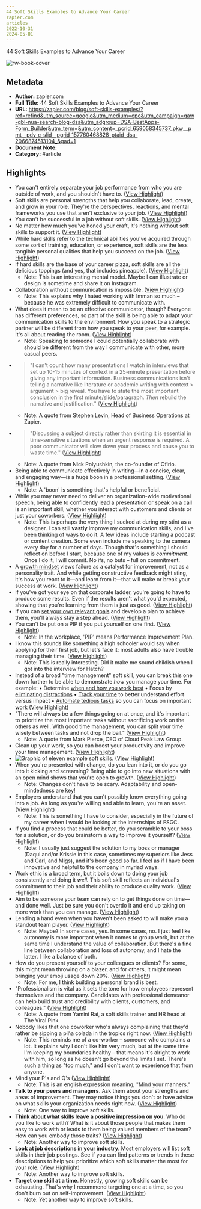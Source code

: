 ```yaml
---
44 Soft Skills Examples to Advance Your Career
zapier.com
articles
2022-10-31
2024-05-01
---
```

44 Soft Skills Examples to Advance Your Career

![rw-book-cover](https://images.ctfassets.net/lzny33ho1g45/2hfCIm4XnQn9dUsBoz5eB6/4d054f2819a9358d7ea06d0c32aeb5ba/Group_12376.jpg)

## Metadata
- **Author:** zapier.com
- **Full Title:** 44 Soft Skills Examples to Advance Your Career
- **URL:** https://zapier.com/blog/soft-skills-examples/?ref=refind&utm_source=google&utm_medium=cpc&utm_campaign=gaw-gbl-nua-search-blog-dsa&utm_adgroup=DSA-BestApps-Form_Builder&utm_term=&utm_content=_pcrid_659058345737_pkw__pmt__pdv_c_slid__pgrid_157760468828_ptaid_dsa-2066874513104_&gad=1
- **Document Note:** 
- **Category:** #article

## Highlights
- You can't entirely separate your job performance from who you are outside of work, and you shouldn't have to. ([View Highlight](https://read.readwise.io/read/01h2ceg2etbx5drykrhex0n77b))
- Soft skills are personal strengths that help you collaborate, lead, create, and grow in your role. They're the perspectives, reactions, and mental frameworks you use that aren't exclusive to your job. ([View Highlight](https://read.readwise.io/read/01h2cekx7b2dk8d457jtbzaxd7))
- You can't be successful in a job without soft skills. ([View Highlight](https://read.readwise.io/read/01h2cemnqwfjd4m3aa8rgp414d))
- No matter how much you've honed your craft, it's nothing without soft skills to support it. ([View Highlight](https://read.readwise.io/read/01h2cepmtj3qqczgkknja8zxe0))
- While hard skills refer to the technical abilities you've acquired through some sort of training, education, or experience, soft skills are the less tangible personal qualities that help you succeed on the job. ([View Highlight](https://read.readwise.io/read/01h2cer49th2tt3ka2dkxd4z8z))
- If hard skills are the base of your career pizza, soft skills are all the delicious toppings (and yes, that includes pineapple). ([View Highlight](https://read.readwise.io/read/01h2cerq4aa20zaq6vxxvwyh7m))
    - Note: This is an interesting mental model. Maybe I can illustrate or design is sometime and share it on Instagram.
- Collaboration without communication is impossible. ([View Highlight](https://read.readwise.io/read/01h2cevqrnj15j5agq9fcq41pp))
    - Note: This explains why I hated working with Imman so much – because he was extremely difficult to communicate with.
- What does it mean to be an effective communicator, though? Everyone has different preferences, so part of the skill is being able to adapt your communication skills to the environment. How you speak to a strategic partner will be different from how you speak to your peer, for example. It's all about reading the room. ([View Highlight](https://read.readwise.io/read/01h2ceyfds48x09y7m46860yx3))
    - Note: Speaking to someone I could potentially collaborate with should be different from the way I communicate with other, more casual peers.
- > "I can't count how many presentations I watch in interviews that set up 10-15 minutes of context in a 25-minute presentation before giving any important information. Business communications isn't telling a narrative like literature or academic writing with context > argument > big reveal. You have to state the most important conclusion in the first minute/slide/paragraph. *Then* rebuild the narrative and justification." ([View Highlight](https://read.readwise.io/read/01h2cf133pnqm7eqyvtrpbfk1y))
    - Note: A quote from Stephen Levin, Head of Business Operations at Zapier.
- > "Discussing a subject directly rather than skirting it is essential in time-sensitive situations when an urgent response is required. A poor communicator will slow down your process and cause you to waste time." ([View Highlight](https://read.readwise.io/read/01h2cf203r72gb9q29bfbqnnxc))
    - Note: A quote from Nick Polyushkin, the co-founder of Ofirio.
- Being able to communicate effectively in writing—in a concise, clear, and engaging way—is a huge boon in a professional setting. ([View Highlight](https://read.readwise.io/read/01h2cf6zjn6fp3tethg23e775z))
    - Note: A 'boon' is something that's helpful or beneficial.
- While you may never need to deliver an organization-wide motivational speech, being able to confidently lead a presentation or speak on a call is an important skill, whether you interact with customers and clients or just your coworkers. ([View Highlight](https://read.readwise.io/read/01h2cf8019c8rfqawfwh0atrm4))
    - Note: This is perhaps the very thing I sucked at during my stint as a designer. I can still **vastly** improve my communication skills, and I've been thinking of ways to do it. A few ideas include starting a podcast or content creation. Some even include me speaking to the camera every day for a number of days. Though that's something I should reflect on before I start, because one of my values is *commitment*. Once I do it, I will commit. No ifs, no buts – full on commitment.
- A [growth mindset](https://zapier.com/blog/how-to-find-your-strengths/) views failure as a catalyst for improvement, not as a personality trait. And while getting constructive feedback might sting, it's how you react to it—and learn from it—that will make or break your success at work. ([View Highlight](https://read.readwise.io/read/01h2cfn671f07e4xw0za0tn396))
- If you've got your eye on that corporate ladder, you're going to have to produce some results. Even if the results aren't what you'd expected, showing that you're learning from them is just as good. ([View Highlight](https://read.readwise.io/read/01h2cfs68y9585vrxvb5bf6e7w))
- If you can [set your own relevant goals](https://zapier.com/blog/goal-setting-worksheet/) and develop a plan to achieve them, you'll always stay a step ahead. ([View Highlight](https://read.readwise.io/read/01h2cfsp26df4ne2dmde7f109w))
- You can't be put on a PIP if you put yourself on one first. ([View Highlight](https://read.readwise.io/read/01h2cftkanctmj1nq45q4abvh5))
    - Note: In the workplace, 'PIP' means Performance Improvement Plan.
- I know this sounds like something a high schooler would say when applying for their first job, but let's face it: most adults also have trouble managing their time. ([View Highlight](https://read.readwise.io/read/01h2cfwcq0rt1gqdt9wdcn4fpt))
    - Note: This is really interesting. Did it make me sound childish when I got into the interview for Hatch?
- Instead of a broad "time management" soft skill, you can break this one down further to be able to demonstrate *how* you manage your time. For example:
  • Determine [when and how you work best](https://zapier.com/blog/chronotype-productivity-schedule/)
  • Focus by [eliminating distractions](https://zapier.com/blog/stay-focused-avoid-distractions/)
  • [Track your time](https://zapier.com/blog/best-time-tracking-apps/) to better understand effort versus impact
  • [Automate tedious tasks](https://zapier.com/blog/what-you-should-automate/) so you can focus on important work ([View Highlight](https://read.readwise.io/read/01h2cfxkq2xb66v5mtgrg1xkh2))
- "There will always be a few things going on at once, and it's important to prioritize the most important tasks without sacrificing work on the others as well. With good time management, you can split your time wisely between tasks and not drop the ball." ([View Highlight](https://read.readwise.io/read/01h2cg0rrp1d7xgpq8tvrjcyg9))
    - Note: A quote from Mark Pierce, CEO of Cloud Peak Law Group.
- Clean up your work, so you can boost your productivity and improve your time management. ([View Highlight](https://read.readwise.io/read/01h2cg1xwmsx3k6kh0bwvvbbdr))
- ![Graphic of eleven example soft skills.](https://images.ctfassets.net/lzny33ho1g45/2J3kLPVkmkNZt43NPT1Fzo/a5e352fadb62d801cbe4f204bbe80140/soft-skills-examples.png?w=1400) ([View Highlight](https://read.readwise.io/read/01h2cg2vaqz9j58evct4knc3jj))
- When you're presented with change, do you lean into it, or do you go into it kicking and screaming? Being able to go into new situations with an open mind shows that you're open to growth. ([View Highlight](https://read.readwise.io/read/01h2cg634h0py54x4zr4999brk))
    - Note: Changes don't have to be scary. Adaptability and open-mindedness are key!
- Employers understand that you can't possibly know everything going into a job. As long as you're willing and able to learn, you're an asset. ([View Highlight](https://read.readwise.io/read/01h2cg8k02cyadk75hdm3cq89z))
    - Note: This is something I have to consider, especially in the future of my career when I would be looking at the internships of FSGC.
- If you find a process that could be better, do you scramble to your boss for a solution, or do you brainstorm a way to improve it yourself? ([View Highlight](https://read.readwise.io/read/01h2cgaemm06251p875xmdpwnd))
    - Note: I usually just suggest the solution to my boss or manager (Daqui and/or Krissie in this case, sometimes my superiors like Jess and Carl, and Migs), and it's been good so far. I feel as if I have been innovative and helpful to the company in myriad ways.
- Work ethic is a broad term, but it boils down to doing your job consistently and doing it *well.* This soft skill reflects an individual's commitment to their job and their ability to produce quality work. ([View Highlight](https://read.readwise.io/read/01h2cghbzecqvndz82hm1tbdbq))
- Aim to be someone your team can rely on to get things done on time—and done well. Just be sure you don't overdo it and end up taking on more work than you can manage. ([View Highlight](https://read.readwise.io/read/01h2cgjg6azz6nangmbwa48eyf))
- Lending a hand even when you haven't been asked to will make you a standout team player. ([View Highlight](https://read.readwise.io/read/01h2cgmf7n52j3y56kbhkrabe7))
    - Note: Maybe? In some cases, yes. In some cases, no. I just feel like autonomy is more important when it comes to group work, but at the same time I understand the value of collaboration. But there's a fine line between collaboration and loss of autonomy, and I hate the latter. I like a balance of both.
- How do you present yourself to your colleagues or clients? For some, this might mean throwing on a blazer, and for others, it might mean bringing your emoji usage down 20%. ([View Highlight](https://read.readwise.io/read/01h2cgqvvfsswp9hdrq6gw1cke))
    - Note: For me, I think building a personal brand is best.
- "Professionalism is vital as it sets the tone for how employees represent themselves and the company. Candidates with professional demeanor can help build trust and credibility with clients, customers, and colleagues." ([View Highlight](https://read.readwise.io/read/01h2cgrj1kv1q3vewxcch9eeqm))
    - Note: A quote from Yamini Rai, a soft skills trainer and HR head at The Viral Pink.
- Nobody likes that one coworker who's always complaining that they'd rather be sipping a piña colada in the tropics right now. ([View Highlight](https://read.readwise.io/read/01h2cgspr627xmq4tmn0g9dw0v))
    - Note: This reminds me of a co-worker – someone who complains a lot. It explains why I don't like him very much, but at the same time I'm keeping my boundaries healthy – that means it's alright to work with him, so long as he doesn't go beyond the limits I set. There's such a thing as "too much," and I don't want to experience that from anyone.
- Mind your P's and Q's ([View Highlight](https://read.readwise.io/read/01h2cgwz4hsnwsz8wmqtfqge05))
    - Note: This is an english expression meaning, "Mind your manners."
- **Talk to your peers and managers**. Ask them about your strengths and areas of improvement. They may notice things you don't or have advice on what skills your organization needs right now. ([View Highlight](https://read.readwise.io/read/01h2ch0n737cx3bjvkbg8c97pt))
    - Note: One way to improve soft skills.
- **Think about what skills leave a positive impression on you**. Who do you like to work with? What is it about those people that makes them easy to work with or leads to them being valued members of the team? How can you embody those traits? ([View Highlight](https://read.readwise.io/read/01h2ch0t1an4mw1s25rmj76tn0))
    - Note: Another way to improve soft skills.
- **Look at job descriptions in your industry**. Most employers will list soft skills in their job postings. See if you can find patterns or trends in these descriptions to help you prioritize which soft skills matter the most for your role. ([View Highlight](https://read.readwise.io/read/01h2ch1vwk7rvrb6d49hskasvn))
    - Note: Another way to improve soft skills.
- **Target one skill at a time**. Honestly, growing soft skills can be exhausting. That's why I recommend targeting one at a time, so you don't burn out on self-improvement. ([View Highlight](https://read.readwise.io/read/01h2ch2hy116fhx2kq6eeya79k))
    - Note: Yet another way to improve soft skills.
